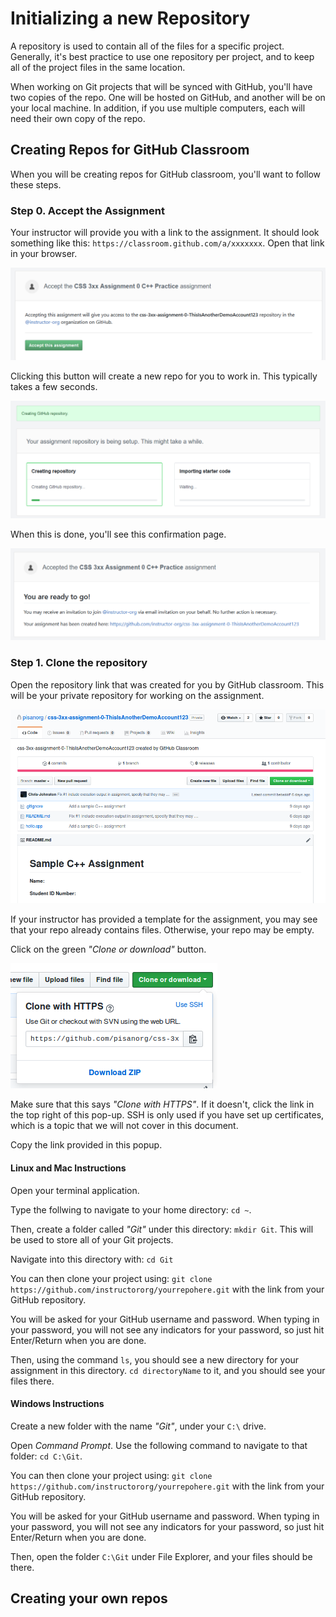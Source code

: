 # Initializing a new Repository

A repository is used to contain all of the files for a specific project. Generally,
it's best practice to use one repository per project, and to keep all of the project
files in the same location.

When working on Git projects that will be synced with GitHub, you'll have two copies of the
repo. One will be hosted on GitHub, and another will be on your local machine.
In addition, if you use multiple computers, each will need their own copy of the repo.

## Creating Repos for GitHub Classroom

When you will be creating repos for GitHub classroom, you'll want to follow these steps.

### Step 0. Accept the Assignment

Your instructor will provide you with a link to the assignment. It should look
something like this: `https://classroom.github.com/a/xxxxxxx`. Open that link
in your browser.

![accept the assignment](../img/authorize-github-classroom-3.PNG)

Clicking this button will create a new repo for you to work in.
This typically takes a few seconds.

![clone assignment](../img/authorize-github-classroom-4.PNG)

When this is done, you'll see this confirmation page.

![clone confirmation](../img/authorize-github-classroom-5.PNG)

### Step 1. Clone the repository

Open the repository link that was created for you by GitHub classroom.
This will be your private repository for working on the assignment.

![new cloned assignment screenshot](../img/new-cloned-assignment.png)

If your instructor has provided a template for the assignment, you may see
that your repo already contains files. Otherwise, your repo may be empty.

Click on the green _"Clone or download"_ button.

![clone or download button](../img/clone-button.png)

Make sure that this says _"Clone with HTTPS"_. If it doesn't, click the link in the top right of this pop-up.
SSH is only used if you have set up certificates, which is a topic that we will not cover in this document.

Copy the link provided in this popup.

#### Linux and Mac Instructions

Open your terminal application.

Type the follwing to navigate to your home directory: `cd ~`.

Then, create a folder called _"Git"_ under this directory: `mkdir Git`.
This will be used to store all of your Git projects.

Navigate into this directory with: `cd Git`

You can then clone your project using: `git clone https://github.com/instructororg/yourrepohere.git`
with the link from your GitHub repository.

You will be asked for your GitHub username and password. When typing in your password, you will not see
any indicators for your password, so just hit Enter/Return when you are done.

Then, using the command `ls`, you should see a new directory for your assignment in this directory.
`cd directoryName` to it, and you should see your files there.

#### Windows Instructions

Create a new folder with the name _"Git"_, under your `C:\` drive.

Open _Command Prompt_. Use the following command to navigate to that folder: `cd C:\Git`.

You can then clone your project using: `git clone https://github.com/instructororg/yourrepohere.git`
with the link from your GitHub repository.

You will be asked for your GitHub username and password. When typing in your password, you will not see
any indicators for your password, so just hit Enter/Return when you are done.

Then, open the folder `C:\Git` under File Explorer, and your files should be there.

## Creating your own repos